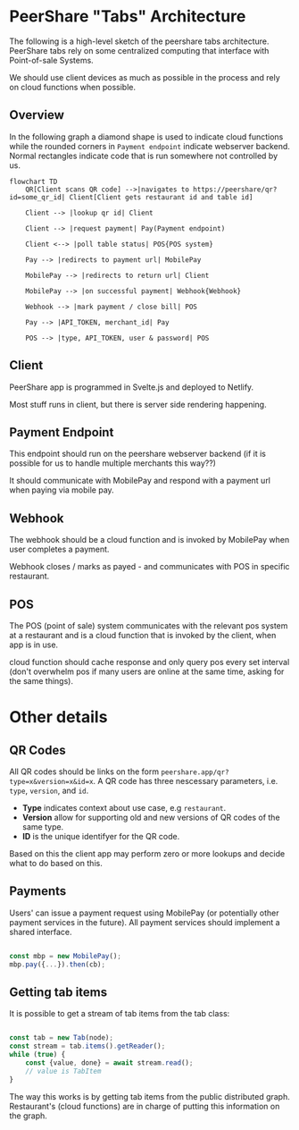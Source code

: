 # PeerShare "Tabs" Architecture

The following is a high-level sketch of the peershare tabs architecture.
PeerShare tabs rely on some centralized computing that interface with Point-of-sale Systems.

We should use client devices as much as possible in the process and rely on cloud functions when possible.

## Overview

In the following graph a diamond shape is used to indicate cloud functions while the rounded corners in `Payment endpoint` indicate webserver backend.
Normal rectangles indicate code that is run somewhere not controlled by us.

```mermaid
flowchart TD
    QR[Client scans QR code] -->|navigates to https://peershare/qr?id=some_qr_id| Client[Client gets restaurant id and table id]
    
    Client --> |lookup qr id| Client

    Client --> |request payment| Pay(Payment endpoint)

    Client <--> |poll table status| POS{POS system}

    Pay --> |redirects to payment url| MobilePay

    MobilePay --> |redirects to return url| Client

    MobilePay --> |on successful payment| Webhook{Webhook}

    Webhook --> |mark payment / close bill| POS

    Pay --> |API_TOKEN, merchant_id| Pay

    POS --> |type, API_TOKEN, user & password| POS
```


## Client

PeerShare app is programmed in Svelte.js and deployed to Netlify.

Most stuff runs in client, but there is server side rendering happening.

## Payment Endpoint

This endpoint should run on the peershare webserver backend (if it is possible for us to handle multiple merchants this way??)

It should communicate with MobilePay and respond with a payment url when paying via mobile pay.

## Webhook

The webhook should be a cloud function and is invoked by MobilePay when user completes a payment.

Webhook closes / marks as payed - and communicates with POS in specific restaurant.

## POS

The POS (point of sale) system communicates with the relevant pos system at a restaurant and is a cloud function that is invoked by the client, when app is in use.

cloud function should cache response and only query pos every set interval (don't overwhelm pos if many users are online at the same time, asking for the same things).

# Other details

## QR Codes

All QR codes should be links on the form `peershare.app/qr?type=x&version=x&id=x`. 
A QR code has three nescessary parameters, i.e. `type`, `version`, and `id`.

- __Type__ indicates context about use case, e.g `restaurant`.
- __Version__ allow for supporting old and new versions of QR codes of the same type. 
- __ID__ is the unique identifyer for the QR code.

Based on this the client app may perform zero or more lookups and decide what to do based on this.

## Payments

Users' can issue a payment request using MobilePay (or potentially other payment services in the future).
All payment services should implement a shared interface.

```js

const mbp = new MobilePay();
mbp.pay({...}).then(cb);

```

## Getting tab items

It is possible to get a stream of tab items from the tab class:

```js

const tab = new Tab(node);
const stream = tab.items().getReader();
while (true) {
    const {value, done} = await stream.read();
    // value is TabItem
}
```

The way this works is by getting tab items from the public distributed graph.
Restaurant's (cloud functions) are in charge of putting this information on the graph. 
